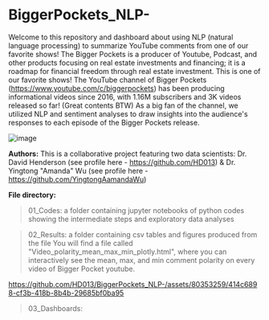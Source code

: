 # BiggerPockets_NLP-
Welcome to this repository and dashboard about using NLP (natural language processing) to summarize YouTube comments from one of our favorite shows! The Bigger Pockets is a producer of Youtube, Podcast, and other products focusing on real estate investments and financing; it is a roadmap for financial freedom through real estate investment. This is one of our favorite shows! The YouTube channel of Bigger Pockets (https://www.youtube.com/c/biggerpockets) has been producing informational videos since 2016, with 1.16M subscribers and 3K videos released so far! (Great contents BTW) As a big fan of the channel, we utilized NLP and sentiment analyses to draw insights into the audience's responses to each episode of the Bigger Pockets release. 

![image](https://github.com/HD013/BiggerPockets_NLP-/assets/80353259/459ae657-fad8-4198-9b95-4b5376795639)

**Authors:**
This is a collaborative project featuring two data scientists: Dr. David Henderson (see profile here - https://github.com/HD013) & Dr. Yingtong "Amanda" Wu (see profile here - https://github.com/YingtongAamandaWu)

**File directory:**

> 01_Codes: a folder containing jupyter notebooks of python codes showing the intermediate steps and exploratory data analyses

> 02_Results: a folder containing csv tables and figures produced from the file
You will find a file called "Video_polarity_mean_max_min_plotly.html", where you can interactively see the mean, max, and min comment polarity on every video of Bigger Pocket youtube.

https://github.com/HD013/BiggerPockets_NLP-/assets/80353259/414c6898-cf3b-418b-8b4b-29685bf0ba95


> 03_Dashboards: 
